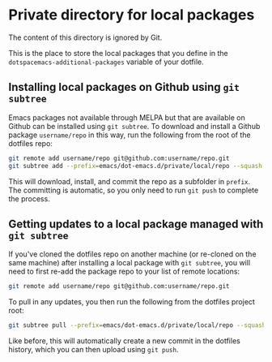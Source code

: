 # Private directory for local packages

The content of this directory is ignored by Git.

This is the place to store the local packages that you define in
the `dotspacemacs-additional-packages` variable of your dotfile.

## Installing local packages on Github using `git subtree`

Emacs packages not available through MELPA but that are available on Github can be installed using `git subtree`. To download and install a Github package `username/repo` in this way, run the following from the root of the dotfiles repo:

```bash
git remote add username/repo git@github.com:username/repo.git
git subtree add --prefix=emacs/dot-emacs.d/private/local/repo --squash username/repo master
```

This will download, install, and commit the repo as a subfolder in `prefix`. The committing is automatic, so you only need to run `git push` to complete the process.

## Getting updates to a local package managed with `git subtree`

If you've cloned the dotfiles repo on another machine (or re-cloned on the same machine) after installing a local package with `git subtree`, you will need to first re-add the package repo to your list of remote locations:

```bash
git remote add username/repo git@github.com:username/repo.git
```

To pull in any updates, you then run the following from the dotfiles project root:

```bash
git subtree pull --prefix=emacs/dot-emacs.d/private/local/repo --squash username/repo master
```

Like before, this will automatically create a new commit in the dotfiles history, which you can then upload using `git push`.
